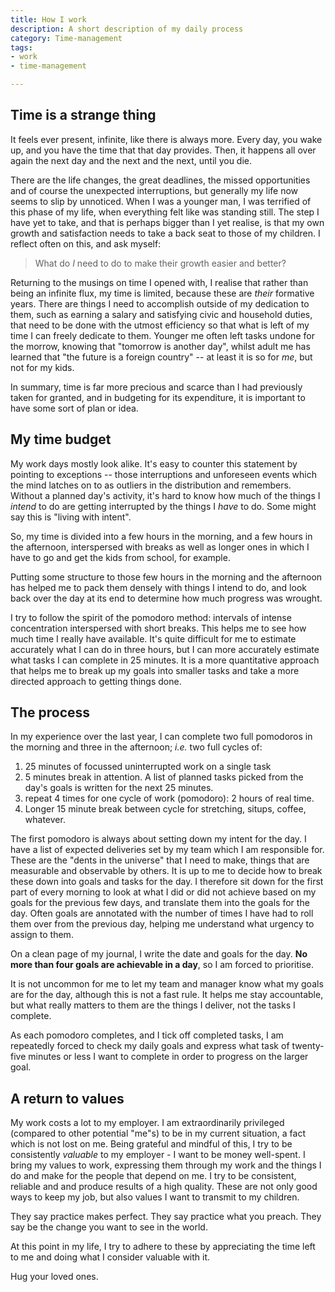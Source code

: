 ```yaml
---
title: How I work
description: A short description of my daily process
category: Time-management
tags:
- work
- time-management

---
```


## Time is a strange thing

It feels ever present, infinite, like there is always more. Every day, you wake
up, and you have the time that that day provides. Then, it happens all over
again the next day and the next and the next, until you die.

There are the life changes, the great deadlines, the missed opportunities and of
course the unexpected interruptions, but generally my life now seems to slip by
unnoticed. When I was a younger man, I was terrified of this phase of my life,
when everything felt like was standing still. The step I have yet to take, and
that is perhaps bigger than I yet realise, is that my own growth and
satisfaction needs to take a back seat to those of my children. I reflect often
on this, and ask myself:

> What do _I_ need to do to make their growth easier and better?

Returning to the musings on time I opened with, I realise that rather than being
an infinite flux, my time is limited, because these are _their_ formative years.
There are things I need to accomplish outside of my dedication to them, such as
earning a salary and satisfying civic and household duties, that need to be done
with the utmost efficiency so that what is left of my time I can freely dedicate
to them. Younger me often left tasks undone for the morrow, knowing that
"tomorrow is another day", whilst adult me has learned that "the future is a
foreign country" -- at least it is so for _me_, but not for my kids.

In summary, time is far more precious and scarce than I had previously taken for
granted, and in budgeting for its expenditure, it is important to have some sort
of plan or idea.

## My time budget

My work days mostly look alike. It's easy to counter this statement by pointing
to exceptions -- those interruptions and unforeseen events which the mind
latches on to as outliers in the distribution and remembers. Without a planned
day's activity, it's hard to know how much of the things I _intend_ to do are
getting interrupted by the things I _have_ to do. Some might say this is "living
with intent".

So, my time is divided into a few hours in the morning, and a few hours in the
afternoon, interspersed with breaks as well as longer ones in which I have to go
and get the kids from school, for example.

Putting some structure to those few hours in the morning and the afternoon has
helped me to pack them densely with things I intend to do, and look back over
the day at its end to determine how much progress was wrought.

I try to follow the spirit of the pomodoro method: intervals of intense
concentration interspersed with short breaks. This helps me to see how much time
I really have available. It's quite difficult for me to estimate accurately what
I can do in three hours, but I can more accurately estimate what tasks I can
complete in 25 minutes. It is a more quantitative approach that helps me to
break up my goals into smaller tasks and take a more directed approach to
getting things done.

## The process

In my experience over the last year, I can complete two full pomodoros in the
morning and three in the afternoon; _i.e._ two full cycles of:

   1. 25 minutes of focussed uninterrupted work on a single task
   1. 5 minutes break in attention. A list of planned tasks picked from the day's
      goals is written for the next 25 minutes.
   1. repeat 4 times for one cycle of work (pomodoro): 2 hours of real time.
   1. Longer 15 minute break between cycle for stretching, situps, coffee,
      whatever.

The first pomodoro is always about setting down my intent for the day. I have a
list of expected deliveries set by my team which I am responsible for. These are
the "dents in the universe" that I need to make, things that are measurable and
observable by others. It is up to me to decide how to break these down into
goals and tasks for the day. I therefore sit down for the first part of every
morning to look at what I did or did not achieve based on my goals for the
previous few days, and translate them into the goals for the day. Often goals
are annotated with the number of times I have had to roll them over from the
previous day, helping me understand what urgency to assign to them.

On a clean page of my journal, I write the date and goals for the day. **No more
than four goals are achievable in a day**, so I am forced to prioritise.

It is not uncommon for me to let my team and manager know what my goals are for
the day, although this is not a fast rule. It helps me stay accountable, but
what really matters to them are the things I deliver, not the tasks I complete.

As each pomodoro completes, and I tick off completed tasks, I am repeatedly
forced to check my daily goals and express what task of twenty-five minutes or
less I want to complete in order to progress on the larger goal.

## A return to values

My work costs a lot to my employer. I am extraordinarily privileged (compared to
other potential "me"s) to be in my current situation, a fact which is not lost
on me. Being grateful and mindful of this, I try to be consistently _valuable_
to my employer - I want to be money well-spent. I bring my values to work,
expressing them through my work and the things I do and make for the people that
depend on me. I try to be consistent, reliable and and produce results of a high
quality. These are not only good ways to keep my job, but also values I want to
transmit to my children.

They say practice makes perfect. They say practice what you preach. They say be
the change you want to see in the world.

At this point in my life, I try to adhere to these by appreciating the time left
to me and doing what I consider valuable with it.

Hug your loved ones.
